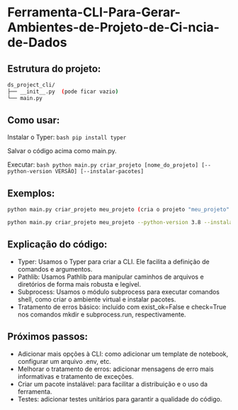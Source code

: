# Ferramenta-CLI-Para-Gerar-Ambientes-de-Projeto-de-Ci-ncia-de-Dados

## Estrutura do projeto:
```bash
ds_project_cli/
├── __init__.py  (pode ficar vazio)
└── main.py
```
## Como usar:

Instalar o Typer: ```bash pip install typer ```

Salvar o código acima como main.py.

Executar: ```bash python main.py criar_projeto [nome_do_projeto] [--python-version VERSÃO] [--instalar-pacotes] ```

## Exemplos:
```bash
python main.py criar_projeto meu_projeto (cria o projeto "meu_projeto" com Python 3.9 e sem instalar pacotes)

python main.py criar_projeto meu_projeto --python-version 3.8 --instalar-pacotes (cria o projeto "meu_projeto" com Python 3.8 e instala os pacotes do requirements.txt)
```
## Explicação do código:

* Typer: Usamos o Typer para criar a CLI. Ele facilita a definição de comandos e argumentos.
* Pathlib: Usamos Pathlib para manipular caminhos de arquivos e diretórios de forma mais robusta e legível.
* Subprocess: Usamos o módulo subprocess para executar comandos shell, como criar o ambiente virtual e instalar pacotes.
* Tratamento de erros básico: incluído com exist_ok=False e check=True nos comandos mkdir e subprocess.run, respectivamente.

## Próximos passos:

* Adicionar mais opções à CLI: como adicionar um template de notebook, configurar um arquivo .env, etc.
* Melhorar o tratamento de erros: adicionar mensagens de erro mais informativas e tratamento de exceções.
* Criar um pacote instalável: para facilitar a distribuição e o uso da ferramenta.
* Testes: adicionar testes unitários para garantir a qualidade do código.
